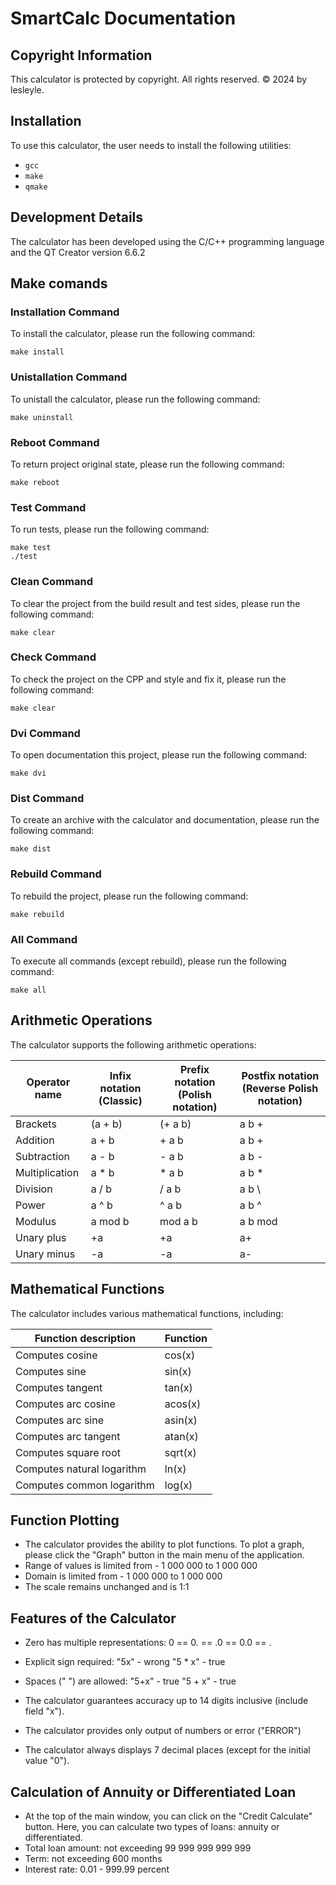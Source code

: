 # SmartCalc Documentation

## Copyright Information
This calculator is protected by copyright. All rights reserved.
© 2024 by lesleyle.

## Installation
To use this calculator, the user needs to install the following utilities:
- `gcc`
- `make`
- `qmake`

## Development Details
The calculator has been developed using the C/C++ programming language and the QT Creator version 6.6.2

## Make comands
### Installation Command
To install the calculator, please run the following command:
```
make install
```
### Unistallation Command
To unistall the calculator, please run the following command:
```
make uninstall
```
### Reboot Command
To return project original state, please run the following command:
```
make reboot
```
### Test Command
To run tests, please run the following command:
```
make test
./test
```
### Clean Command
To clear the project from the build result and test sides, please run the following command:
 ```
make clear
```
### Check Command
To check the project on the CPP and style and fix it, please run the following command:
 ```
make clear
```
### Dvi Command
To open documentation this project, please run the following command:
 ```
make dvi
```
### Dist Command
To create an archive with the calculator and documentation, please run the following command:
 ```
make dist
```
### Rebuild Command
To rebuild the project, please run the following command:
 ```
make rebuild
```
### All Command
To execute all commands (except rebuild), please run the following command:
 ```
make all
```

## Arithmetic Operations
The calculator supports the following arithmetic operations:

| Operator name | Infix notation (Classic) | Prefix notation (Polish notation) | Postfix notation (Reverse Polish notation) |
| --------- | ------ | ------ | -------------- |
| Brackets | (a + b) | (+ a b) | a b + |
| Addition | a + b | + a b | a b + |
| Subtraction | a - b | - a b | a b - |
| Multiplication | a * b | * a b | a b * |
| Division | a / b | / a b | a b \ |
| Power | a ^ b | ^ a b | a b ^ |
| Modulus | a mod b | mod a b | a b mod |
| Unary plus | +a | +a | a+ |
| Unary minus | -a | -a | a- |


## Mathematical Functions
The calculator includes various mathematical functions, including:

| Function description | Function |
| -------------------- | -------- |
| Computes cosine    | cos(x)  |
| Computes sine      | sin(x)  |
| Computes tangent   | tan(x)  |
| Computes arc cosine | acos(x) |
| Computes arc sine  | asin(x) |
| Computes arc tangent | atan(x) |
| Computes square root | sqrt(x) |
| Computes natural logarithm | ln(x) |
| Computes common logarithm | log(x) |


## Function Plotting
* The calculator provides the ability to plot functions. To plot a graph, please click the "Graph" button in the main menu of the application.
* Range of values is limited from - 1 000 000 to 1 000 000
* Domain is limited from - 1 000 000 to 1 000 000
* The scale remains unchanged and is 1:1

## Features of the Calculator
* Zero has multiple representations:
0 == 0. == .0 == 0.0 == .

* Explicit sign required:
"5x" - wrong
"5 * x" - true

* Spaces (" ") are allowed:
"5+x" - true
"5 + x" - true

* The calculator guarantees accuracy up to 14 digits inclusive (include field "x").
* The calculator provides only output of numbers or error ("ERROR")
* The calculator always displays 7 decimal places (except for the initial value "0").

## Calculation of Annuity or Differentiated Loan
* At the top of the main window, you can click on the "Credit Calculate" button. Here, you can calculate two types of loans: annuity or differentiated.
* Total loan amount: not exceeding 99 999 999 999 999
* Term: not exceeding 600 months
* Interest rate: 0.01 - 999.99 percent

        
